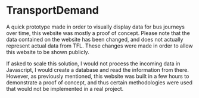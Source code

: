 # TransportDemand
A quick prototype made in order to visually display data for bus journeys over time, this website was mostly a proof of concept. 
Please note that the data contained on the website has been changed, and does not actually represent actual data from TFL. These changes were made in order to allow this website to be shown publicly. 


If asked to scale this solution, I would not process the incoming data in Javascript, I would create a database and read the information from there. However, as previously mentioned, this website was built in a few hours to demonstrate a proof of concept, and thus certain methodologies were used that would not be implemented in a real project.
